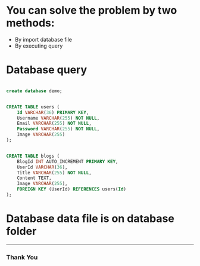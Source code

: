 # You can solve the problem by two methods:
+ By import database file
+ By executing query

# Database query

```sql

create database demo;

```

```sql

CREATE TABLE users (
    Id VARCHAR(36) PRIMARY KEY,
    Username VARCHAR(255) NOT NULL,
    Email VARCHAR(255) NOT NULL,
    Password VARCHAR(255) NOT NULL,
    Image VARCHAR(255)
);


```

```sql

CREATE TABLE blogs (
    BlogId INT AUTO_INCREMENT PRIMARY KEY,
    UserId VARCHAR(36),
    Title VARCHAR(255) NOT NULL,
    Content TEXT,
    Image VARCHAR(255),
    FOREIGN KEY (UserId) REFERENCES users(Id)
);


```

# Database data file is on database folder




---


### Thank You